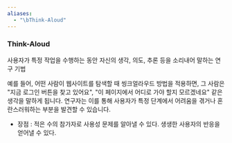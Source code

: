 ```yaml
---
aliases:
  - "\bThink-Aloud"
---
```

### Think-Aloud

사용자가 특정 작업을 수행하는 동안 자신의 생각, 의도, 추론 등을 소리내어 말하는 연구 기법

예를 들어, 어떤 사람이 웹사이트를 탐색할 때 씽크얼라우드 방법을 적용하면, 그 사람은 "지금 로그인 버튼을 찾고 있어요", "이 페이지에서 어디로 가야 할지 모르겠네요" 같은 생각을 말하게 됩니다. 연구자는 이를 통해 사용자가 특정 단계에서 어려움을 겪거나 혼란스러워하는 부분을 발견할 수 있습니다.

- 장점 : 적은 수의 참가자로 사용성 문제를 알아낼 수 있다. 생생한 사용자의 반응을 얻어낼 수 있다.